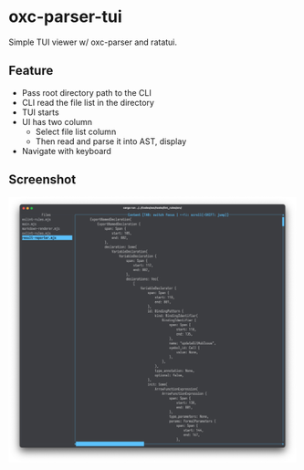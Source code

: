 # oxc-parser-tui

Simple TUI viewer w/ oxc-parser and ratatui.

## Feature

- Pass root directory path to the CLI
- CLI read the file list in the directory
- TUI starts
- UI has two column
  - Select file list column
  - Then read and parse it into AST, display
- Navigate with keyboard

## Screenshot

![](./pic.png)
